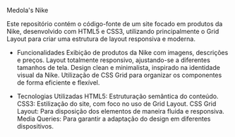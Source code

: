 Medola's Nike

Este repositório contém o código-fonte de um site focado em produtos da Nike, desenvolvido com HTML5 e CSS3, utilizando principalmente o Grid Layout para criar uma estrutura de layout responsiva e moderna.

* Funcionalidades
Exibição de produtos da Nike com imagens, descrições e preços.
Layout totalmente responsivo, ajustando-se a diferentes tamanhos de tela.
Design clean e minimalista, inspirado na identidade visual da Nike.
Utilização de CSS Grid para organizar os componentes de forma eficiente e flexível.

* Tecnologias Utilizadas
HTML5: Estruturação semântica do conteúdo.
CSS3: Estilização do site, com foco no uso de Grid Layout.
CSS Grid Layout: Para disposição dos elementos de maneira fluida e responsiva.
Media Queries: Para garantir a adaptação do design em diferentes dispositivos.
